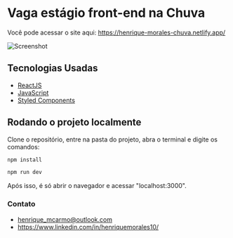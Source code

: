 # Vaga estágio front-end na Chuva

Você pode acessar o site aqui: <https://henrique-morales-chuva.netlify.app/>

![Screenshot](https://user-images.githubusercontent.com/62220657/177954093-0e62d147-1d1c-4ebc-9932-9cf221b3d902.png)

## Tecnologias Usadas

* [ReactJS](https://pt-br.reactjs.org/)
* [JavaScript](https://developer.mozilla.org/pt-BR/docs/Web/JavaScript)
* [Styled Components](https://styled-components.com/)

## Rodando o projeto localmente

Clone o repositório, entre na pasta do projeto, abra o terminal e digite os comandos:

```sh
npm install
```

```sh
npm run dev
```

Após isso, é só abrir o navegador e acessar "localhost:3000".

### Contato

* <henrique_mcarmo@outlook.com>
* <https://www.linkedin.com/in/henriquemorales10/>
